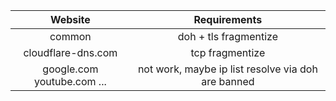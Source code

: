 


| Website | Requirements |
|:----:|:----:|
| common | doh + tls fragmentize |
| cloudflare-dns.com | tcp fragmentize |
| google.com youtube.com ... | not work, maybe ip list resolve via doh are banned |

